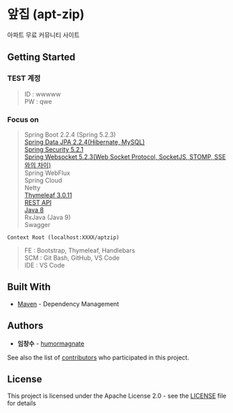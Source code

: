 # 앞집 (apt-zip)

아파트 무료 커뮤니티 사이트

## Getting Started



### TEST 계정
>ID : wwwww<br>
>PW : qwe<br>

### Focus on
>Spring Boot 2.2.4 (Spring 5.2.3)<br>
>[Spring Data JPA 2.2.4(Hibernate, MySQL)](/study/SpringDataJPA.md)<br>
>[Spring Security 5.2.1](./study/SpringSecurity.md)<br>
>[Spring Websocket 5.2.3(Web Socket Protocol, SocketJS, STOMP, SSE와의 차이)](./study/WebSocket.md)<br>
>Spring WebFlux<br>
>Spring Cloud<br>
>Netty<br>
>[Thymeleaf 3.0.11](./study/ThymeLeaf.md)<br>
>[REST API](./study/REST-API.md)<br>
>[Java 8](./study/Java8.md)<br>
>RxJava (Java 9)<br>
>Swagger<br>

```
Context Root (localhost:XXXX/aptzip)
```

>FE : Bootstrap, Thymeleaf, Handlebars<br>
>SCM : Git Bash, GitHub, VS Code<br>
>IDE : VS Code<br>

## Built With

* [Maven](https://maven.apache.org/) - Dependency Management

## Authors

* **임창수** - [humormagnate](https://github.com/humormagnate)

See also the list of [contributors](https://github.com/humormagnate/aptzip/graphs/contributors) who participated in this project.

## License

This project is licensed under the Apache License 2.0 - see the [LICENSE](https://www.apache.org/licenses/LICENSE-2.0) file for details